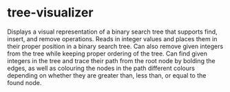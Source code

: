 # tree-visualizer
Displays a visual representation of a binary search tree that supports find, insert, and remove operations.
Reads in integer values and places them in their proper position in a binary search tree. Can also remove 
given integers from the tree while keeping proper ordering of the tree. Can find given integers in the tree
and trace their path from the root node by bolding the edges, as well as colouring the nodes in the path
different colours depending on whether they are greater than, less than, or equal to the found node.
